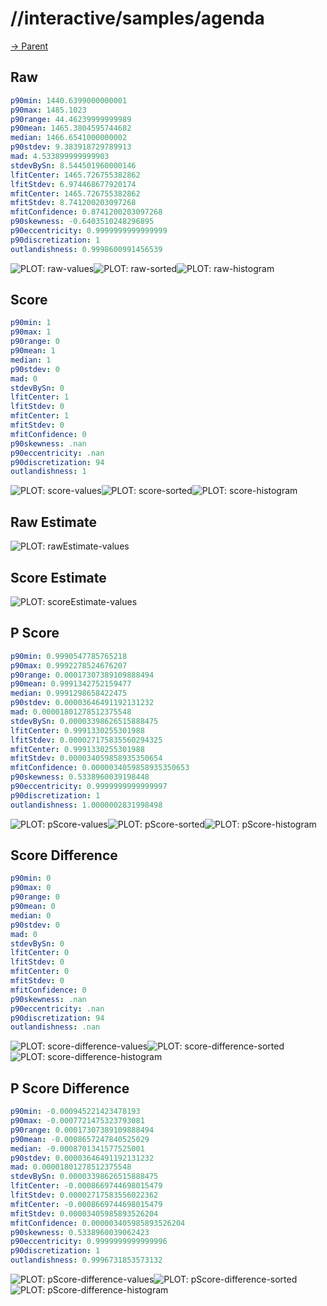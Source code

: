 
# //interactive/samples/agenda

[→ Parent](../..)


## Raw


```yaml
p90min: 1440.6399000000001
p90max: 1485.1023
p90range: 44.46239999999989
p90mean: 1465.3804595744682
median: 1466.6541000000002
p90stdev: 9.383918729789913
mad: 4.533899999999903
stdevBySn: 8.544501960000146
lfitCenter: 1465.726755382862
lfitStdev: 6.974468677920174
mfitCenter: 1465.726755382862
mfitStdev: 8.741200203097268
mfitConfidence: 0.8741200203097268
p90skewness: -0.6403510248296895
p90eccentricity: 0.9999999999999999
p90discretization: 1
outlandishness: 0.9998600991456539

```

![PLOT: raw-values](./raw/values.svg)![PLOT: raw-sorted](./raw/sorted.svg)![PLOT: raw-histogram](./raw/histogram.svg)
## Score


```yaml
p90min: 1
p90max: 1
p90range: 0
p90mean: 1
median: 1
p90stdev: 0
mad: 0
stdevBySn: 0
lfitCenter: 1
lfitStdev: 0
mfitCenter: 1
mfitStdev: 0
mfitConfidence: 0
p90skewness: .nan
p90eccentricity: .nan
p90discretization: 94
outlandishness: 1

```

![PLOT: score-values](./score/values.svg)![PLOT: score-sorted](./score/sorted.svg)![PLOT: score-histogram](./score/histogram.svg)
## Raw Estimate

![PLOT: rawEstimate-values](./rawEstimate/values.svg)
## Score Estimate

![PLOT: scoreEstimate-values](./scoreEstimate/values.svg)
## P Score


```yaml
p90min: 0.9990547785765218
p90max: 0.9992278524676207
p90range: 0.00017307389109888494
p90mean: 0.9991342752159477
median: 0.9991298658422475
p90stdev: 0.00003646491192131232
mad: 0.00001801278512375548
stdevBySn: 0.00003398626515888475
lfitCenter: 0.9991330255301988
lfitStdev: 0.000027175835560294325
mfitCenter: 0.9991330255301988
mfitStdev: 0.000034059858935350654
mfitConfidence: 0.0000034059858935350653
p90skewness: 0.5338960039198448
p90eccentricity: 0.9999999999999997
p90discretization: 1
outlandishness: 1.0000002831998498

```

![PLOT: pScore-values](./pScore/values.svg)![PLOT: pScore-sorted](./pScore/sorted.svg)![PLOT: pScore-histogram](./pScore/histogram.svg)
## Score Difference


```yaml
p90min: 0
p90max: 0
p90range: 0
p90mean: 0
median: 0
p90stdev: 0
mad: 0
stdevBySn: 0
lfitCenter: 0
lfitStdev: 0
mfitCenter: 0
mfitStdev: 0
mfitConfidence: 0
p90skewness: .nan
p90eccentricity: .nan
p90discretization: 94
outlandishness: .nan

```

![PLOT: score-difference-values](./score-difference/values.svg)![PLOT: score-difference-sorted](./score-difference/sorted.svg)![PLOT: score-difference-histogram](./score-difference/histogram.svg)
## P Score Difference


```yaml
p90min: -0.000945221423478193
p90max: -0.0007721475323793081
p90range: 0.00017307389109888494
p90mean: -0.0008657247840525029
median: -0.0008701341577525001
p90stdev: 0.00003646491192131232
mad: 0.00001801278512375548
stdevBySn: 0.00003398626515888475
lfitCenter: -0.0008669744698015479
lfitStdev: 0.00002717583556022362
mfitCenter: -0.0008669744698015479
mfitStdev: 0.00003405985893526204
mfitConfidence: 0.000003405985893526204
p90skewness: 0.5338960039062423
p90eccentricity: 0.9999999999999996
p90discretization: 1
outlandishness: 0.9996731853573132

```

![PLOT: pScore-difference-values](./pScore-difference/values.svg)![PLOT: pScore-difference-sorted](./pScore-difference/sorted.svg)![PLOT: pScore-difference-histogram](./pScore-difference/histogram.svg)